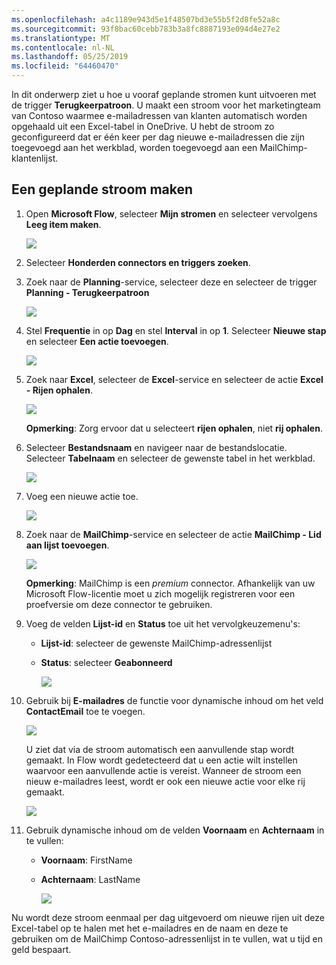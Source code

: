 ```yaml
---
ms.openlocfilehash: a4c1189e943d5e1f48507bd3e55b5f2d8fe52a8c
ms.sourcegitcommit: 93f8bac60cebb783b3a8fc8887193e094d4e27e2
ms.translationtype: MT
ms.contentlocale: nl-NL
ms.lasthandoff: 05/25/2019
ms.locfileid: "64460470"
---
```

In dit onderwerp ziet u hoe u vooraf geplande stromen kunt uitvoeren met de trigger **Terugkeerpatroon**.  U maakt een stroom voor het marketingteam van Contoso waarmee e-mailadressen van klanten automatisch worden opgehaald uit een Excel-tabel in OneDrive. U hebt de stroom zo geconfigureerd dat er één keer per dag nieuwe e-mailadressen die zijn toegevoegd aan het werkblad, worden toegevoegd aan een MailChimp-klantenlijst. 

## <a name="create-a-scheduled-flow"></a>Een geplande stroom maken
1. Open **Microsoft Flow**, selecteer **Mijn stromen** en selecteer vervolgens **Leeg item maken**. 
   
    ![](./media/learning-recurrence/flow-create-blank.png)
2. Selecteer **Honderden connectors en triggers zoeken**.
3. Zoek naar de **Planning**-service, selecteer deze en selecteer de trigger **Planning - Terugkeerpatroon**
   
    ![](./media/learning-recurrence/flow-recurrence-trigger.png)
4. Stel **Frequentie** in op **Dag** en stel **Interval** in op **1**. Selecteer **Nieuwe stap** en selecteer **Een actie toevoegen**. 
   
    ![](./media/learning-recurrence/frequency-interval.png)
5. Zoek naar **Excel**, selecteer de **Excel**-service en selecteer de actie **Excel - Rijen ophalen**. 
   
    ![](./media/learning-recurrence/excel-get-rows.png)
   
    **Opmerking**: Zorg ervoor dat u selecteert **rijen ophalen**, niet **rij ophalen**. 
6. Selecteer **Bestandsnaam** en navigeer naar de bestandslocatie. Selecteer **Tabelnaam** en selecteer de gewenste tabel in het werkblad. 
   
    ![](./media/learning-recurrence/excel-get-file.png)
7. Voeg een nieuwe actie toe. 
   
    ![](./media/learning-recurrence/new-step.png)
8. Zoek naar de **MailChimp**-service en selecteer de actie **MailChimp - Lid aan lijst toevoegen**.
   
    ![](./media/learning-recurrence/select-mailchimp.png)
   
    **Opmerking**: MailChimp is een *premium* connector. Afhankelijk van uw Microsoft Flow-licentie moet u zich mogelijk registreren voor een proefversie om deze connector te gebruiken.
9. Voeg de velden **Lijst-id** en **Status** toe uit het vervolgkeuzemenu's:
   
   * **Lijst-id**: selecteer de gewenste MailChimp-adressenlijst
   * **Status**: selecteer **Geabonneerd** 
     
     ![](./media/learning-recurrence/mailchimp-id-status.png)
10. Gebruik bij **E-mailadres** de functie voor dynamische inhoud om het veld **ContactEmail** toe te voegen. 
    
     ![](./media/learning-recurrence/mailchimp-address.png)
    
     U ziet dat via de stroom automatisch een aanvullende stap wordt gemaakt. In Flow wordt gedetecteerd dat u een actie wilt instellen waarvoor een aanvullende actie is vereist. Wanneer de stroom een nieuw e-mailadres leest, wordt er ook een nieuwe actie voor elke rij gemaakt. 
    
     ![](./media/learning-recurrence/mailchimp-for-each.png)
11. Gebruik dynamische inhoud om de velden **Voornaam** en **Achternaam** in te vullen:
    
    * **Voornaam**: FirstName
    * **Achternaam**: LastName
      
      ![](./media/learning-recurrence/mailchimp-names.png)

Nu wordt deze stroom eenmaal per dag uitgevoerd om nieuwe rijen uit deze Excel-tabel op te halen met het e-mailadres en de naam en deze te gebruiken om de MailChimp Contoso-adressenlijst in te vullen, wat u tijd en geld bespaart. 

